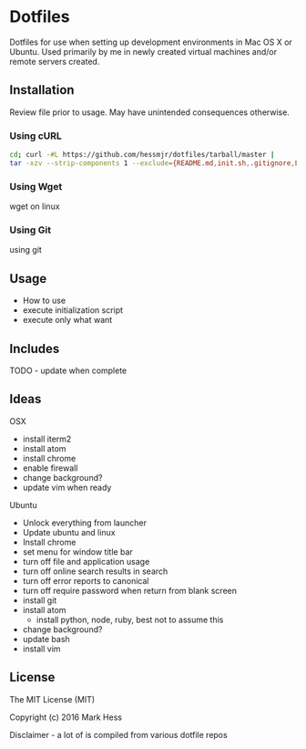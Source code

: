 # Dotfiles
Dotfiles for use when setting up development environments in Mac OS X or Ubuntu.
Used primarily by me in newly created virtual machines and/or remote servers
created.


## Installation
Review file prior to usage.  May have unintended consequences otherwise.

### Using cURL

```sh
cd; curl -#L https://github.com/hessmjr/dotfiles/tarball/master |
tar -xzv --strip-components 1 --exclude={README.md,init.sh,.gitignore,LICENSE}
```

### Using Wget
wget on linux

### Using Git
using git


## Usage
- How to use
- execute initialization script
- execute only what want


## Includes
TODO - update when complete


## Ideas
OSX
- install iterm2
- install atom
- install chrome
- enable firewall
- change background?
- update vim when ready

Ubuntu
- Unlock everything from launcher
- Update ubuntu and linux
- Install chrome
- set menu for window title bar
- turn off file and application usage
- turn off online search results in search
- turn off error reports to canonical
- turn off require password when return from blank screen
- install git
- install atom
    - install python, node, ruby, best not to assume this
- change background?
- update bash
- install vim


## License
The MIT License (MIT)

Copyright (c) 2016 Mark Hess

Disclaimer - a lot of is compiled from various dotfile repos
